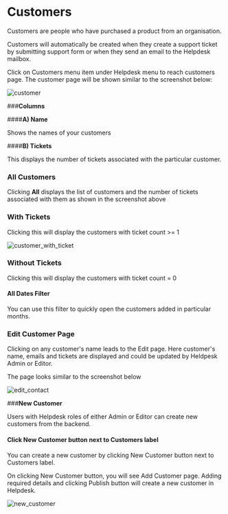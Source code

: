 # Customers

Customers are people who have purchased a product from an organisation.

Customers will automatically be created when they create a support ticket by submitting support form or when they send an email to the Helpdesk mailbox.

Click on  Customers menu item under Helpdesk menu to reach customers page.
The customer page will be shown similar to the screenshot below:

![customer](https://cloud.githubusercontent.com/assets/8191145/8449079/c24ee788-1feb-11e5-9420-ad3e515c24bf.png)



###**Columns**

####**A) Name**

Shows the names of your customers

####**B) Tickets**

This displays the number of tickets associated with the particular customer.

### **All Customers**

Clicking **All** displays the list of customers and the number of tickets associated with them as shown in the screenshot above

### **With Tickets**

Clicking this will display the customers with ticket count >= 1

![customer_with_ticket](https://cloud.githubusercontent.com/assets/8191145/8450340/abd7c5f4-1ff7-11e5-80e1-7b02ea8c4194.png)
### **Without Tickets**

Clicking this will display the customers with ticket count = 0

#### **All Dates Filter**

You can use this filter to quickly open the customers added in particular months.

### Edit Customer Page

Clicking on any customer's name leads to the Edit page. Here customer's name, emails and tickets are displayed and could be updated by Heldpesk Admin or Editor.



The page looks similar to the screenshot below

![edit_contact](https://cloud.githubusercontent.com/assets/8191145/8429659/89405b10-1f47-11e5-9af1-6b806b0cfa5c.png)




###**New Customer**

Users with Helpdesk roles of either Admin or Editor can create new customers from the backend.

#### Click New Customer button next to Customers label

You can create a new customer by clicking New Customer button next to Customers label.

On clicking New Customer button, you will see Add Customer page. Adding required details and clicking Publish button will create a new customer in Helpdesk.

![new_customer](https://cloud.githubusercontent.com/assets/8191145/8450393/18390d34-1ff8-11e5-8a50-634ce114ed54.png)


